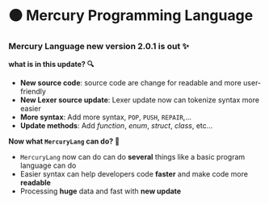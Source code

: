 # 🟠 Mercury Programming Language
### Mercury Language new version 2.0.1 is out ✨

**what is in this update? 🔍**
- **New source code**: source code are change for readable and more user-friendly
- **New Lexer source update**: Lexer update now can tokenize syntax more easier
- **More syntax**: Add more syntax, ```POP```, ```PUSH```, ```REPAIR```,...
- **Update methods**: Add *function*, *enum*, *struct*, *class*, etc... 

**Now what ```MercuryLang``` can do? 🧠**
- ```MercuryLang``` now can do can do **several** things like a basic program language can do
- Easier syntax can help developers code **faster** and make code more **readable**
- Processing **huge** data and fast with **new update**